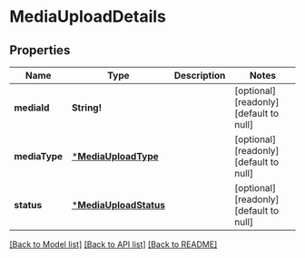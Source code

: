 # MediaUploadDetails

## Properties
Name | Type | Description | Notes
------------ | ------------- | ------------- | -------------
**mediaId** | **String!** |  | [optional] [readonly] [default to null]
**mediaType** | [***MediaUploadType**](MediaUploadType.md) |  | [optional] [readonly] [default to null]
**status** | [***MediaUploadStatus**](MediaUploadStatus.md) |  | [optional] [readonly] [default to null]

[[Back to Model list]](../README.md#documentation-for-models) [[Back to API list]](../README.md#documentation-for-api-endpoints) [[Back to README]](../README.md)


